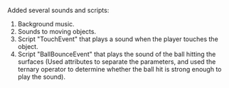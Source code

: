 Added several sounds and scripts:
1. Background music.
2. Sounds to moving objects.
3. Script "TouchEvent" that plays a sound when the player touches the object.
4. Script "BallBounceEvent" that plays the sound of the ball hitting the surfaces 
(Used attributes to separate the parameters, and used the ternary operator to determine whether the ball hit is strong enough to play the sound).
